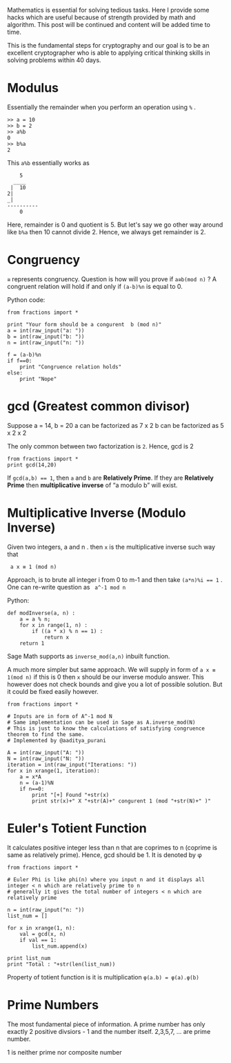 Mathematics is essential for solving tedious tasks. Here I provide some hacks which are useful because of strength provided by math and algorithm. This post will be continued and content will be added time to time. 

This is the fundamental steps for cryptography and our goal is to be an excellent cryptographer who is able to applying critical thinking skills in solving problems within 40 days. 

# Modulus
Essentially the remainder when you perform an operation using `%` . 
```
>> a = 10
>> b = 2
>> a%b 
0
>> b%a
2
```

This `a%b` essentially works as
```
    5
  ____
 |  10
2|
_|
----------
    0
```
Here, remainder is 0 and quotient is 5. But let's say we go other way around like `b%a` then 10 cannot divide 2. Hence, we always get remainder is 2.

# Congruency
`≅` represents congruency. Question is how will you prove if `a≅b(mod n)` ?
A congruent relation will hold if and only if `(a-b)%n` is equal to 0.

Python code:
```
from fractions import *

print "Your form should be a congurent  b (mod n)"
a = int(raw_input("a: "))
b = int(raw_input("b: "))
n = int(raw_input("n: "))

f = (a-b)%n
if f==0:
	print "Congruence relation holds"
else:
	print "Nope"
```

#  gcd (Greatest common divisor)
Suppose a = 14, b = 20
a can be factorized as 7 x 2
b can be factorized as 5 x 2 x 2

The only common between two factorization is `2`. Hence, gcd is 2

```
from fractions import *
print gcd(14,20)
```

If `gcd(a,b) == 1`, then `a` and `b` are **Relatively Prime**.
If they are **Relatively Prime** then **multiplicative inverse** of “a modulo b” will exist.

# Multiplicative Inverse (Modulo Inverse)
Given two integers, a and n . then `x` is the multiplicative inverse such way that
```
 a x ≡ 1 (mod n) 
```

Approach, is to brute all integer i from 0 to m-1 and then take `(a*n)%i == 1` . One can re-write question as 
` a^-1 mod n`

Python:
```
def modInverse(a, n) : 
    a = a % n; 
    for x in range(1, n) : 
        if ((a * x) % n == 1) : 
            return x 
    return 1
```

Sage Math supports as `inverse_mod(a,n)` inbuilt function.

A much more simpler but same approach. We will supply in form of  `a x ≡ 1(mod n)` if this is 0 then `x` should be our inverse modulo answer. This however does not check bounds and give you a lot of possible solution. But it could be fixed easily however.

```
from fractions import *

# Inputs are in form of A^-1 mod N
# Same implementation can be used in Sage as A.inverse_mod(N)
# This is just to know the calculations of satisfying congruence theorem to find the same.
# Implemented by @aaditya_purani

A = int(raw_input("A: "))
N = int(raw_input("N: "))
iteration = int(raw_input("Iterations: "))
for x in xrange(1, iteration):
    a = x*A
    n = (a-1)%N
    if n==0:
        print "[+] Found "+str(x)
        print str(x)+" X "+str(A)+" congurent 1 (mod "+str(N)+" )"
```

# Euler's Totient Function
It calculates positive integer less than n that are coprimes to n (coprime is same as relatively prime). Hence, gcd should be 1. It is denoted by φ

```
from fractions import *

# Euler Phi is like phi(n) where you input n and it displays all integer < n which are relatively prime to n
# generally it gives the total number of integers < n which are relatively prime

n = int(raw_input("n: "))
list_num = []

for x in xrange(1, n):
	val = gcd(x, n)
	if val == 1:
		list_num.append(x)

print list_num
print "Total : "+str(len(list_num))
```

Property of totient function is it is multiplication `φ(a.b) = φ(a).φ(b)`

# Prime Numbers
The most fundamental piece of information. A prime number has only exactly 2 positive divsiors - 1 and the number itself. 
2,3,5,7, ... are prime number.

1 is neither prime nor composite number




